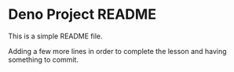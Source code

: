 # Deno Project README

This is a simple README file. 

Adding a few more lines in order to complete
the lesson and having something to commit. 